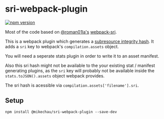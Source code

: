 # sri-webpack-plugin

[![npm version](https://badge.fury.io/js/%40mikechau%2Fsri-webpack-plugin.svg)](https://badge.fury.io/js/%40mikechau%2Fsri-webpack-plugin)

Most of the code based on [@roman01la's](https://github.com/roman01la) [webpack-sri](https://github.com/roman01la/webpack-sri/blob/master/index.js).

This is a webpack plugin which generates a [subresource integrity hash](https://developer.mozilla.org/en-US/docs/Web/Security/Subresource_Integrity). It adds a `sri` key to webpack's `compilation.assets` object.

You will need a seperate stats plugin in order to write it to an asset manifest.

Also this sri hash might not be available to the your existing stat / manifest
generating plugins, as the `sri` key will probably not be available inside the
`stats.toJSON().assets` object webpack provides.

The sri hash is acessible via `compilation.assets['filename'].sri`.

## Setup

```
npm install @mikechau/sri-webpack-plugin --save-dev
```

